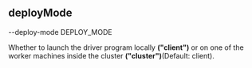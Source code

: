 ## deployMode

--deploy-mode DEPLOY_MODE

Whether to launch the driver program locally **("client")** or on one of the worker machines inside the
cluster **("cluster")**(Default: client).

